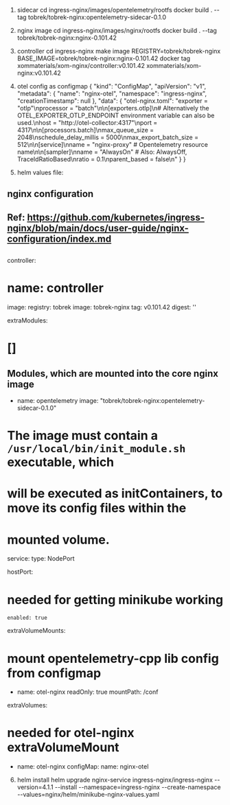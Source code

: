 1. sidecar
cd ingress-nginx/images/opentelemetry/rootfs
docker build . --tag tobrek/tobrek-nginx:opentelemetry-sidecar-0.1.0

2. nginx image
cd ingress-nginx/images/nginx/rootfs
docker build . --tag tobrek/tobrek-nginx:nginx-0.101.42

3. controller 
cd ingress-nginx
make image REGISTRY=tobrek/tobrek-nginx BASE_IMAGE=tobrek/tobrek-nginx:nginx-0.101.42
docker tag xommaterials/xom-nginx/controller:v0.101.42 xommaterials/xom-nginx:v0.101.42


4. otel config as configmap
{
    "kind": "ConfigMap",
    "apiVersion": "v1",
    "metadata": {
        "name": "nginx-otel",
        "namespace": "ingress-nginx",
        "creationTimestamp": null
    },
    "data": {
        "otel-nginx.toml": "exporter = \"otlp\"\nprocessor = \"batch\"\n\n[exporters.otlp]\n# Alternatively the OTEL_EXPORTER_OTLP_ENDPOINT environment variable can also be used.\nhost = \"http://otel-collector:4317\"\nport = 4317\n\n[processors.batch]\nmax_queue_size = 2048\nschedule_delay_millis = 5000\nmax_export_batch_size = 512\n\n[service]\nname = \"nginx-proxy\" # Opentelemetry resource name\n\n[sampler]\nname = \"AlwaysOn\" # Also: AlwaysOff, TraceIdRatioBased\nratio = 0.1\nparent_based = false\n"
    }
}

5. helm values file:
## nginx configuration
## Ref: https://github.com/kubernetes/ingress-nginx/blob/main/docs/user-guide/nginx-configuration/index.md
##


controller:
  # name: controller
  image:
    registry: tobrek
    image: tobrek-nginx
    tag: v0.101.42
    digest: ''

  extraModules: 
  # []
  ## Modules, which are mounted into the core nginx image
  - name: opentelemetry
    image: "tobrek/tobrek-nginx:opentelemetry-sidecar-0.1.0"
  # The image must contain a `/usr/local/bin/init_module.sh` executable, which
  # will be executed as initContainers, to move its config files within the
  # mounted volume.

  service:
    type: NodePort

  hostPort:
  # needed for getting minikube working
    enabled: true

  extraVolumeMounts:
  # mount opentelemetry-cpp lib config from configmap
  - name: otel-nginx
    readOnly: true
    mountPath: /conf

  extraVolumes:
  # needed for otel-nginx extraVolumeMount
   - name: otel-nginx
     configMap:
      name: nginx-otel


6. helm install
helm upgrade nginx-service ingress-nginx/ingress-nginx --version=4.1.1 --install --namespace=ingress-nginx --create-namespace --values=nginx/helm/minikube-nginx-values.yaml